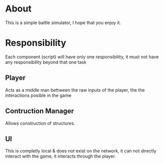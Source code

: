 # About
This is a simple battle simulator, I hope that you enjoy it.

# Responsibility
Each component (script) will have only one responsibility, it must not have any responsibility beyond that one task

## Player
Acts as a middle man bettween the raw inputs of the player, the the interactions posible in the game

## Contruction Manager
Allows construction of structures.

## UI
This is completly local & does not exist on the network, it can not directly interact with the game, it interacts through the player.
